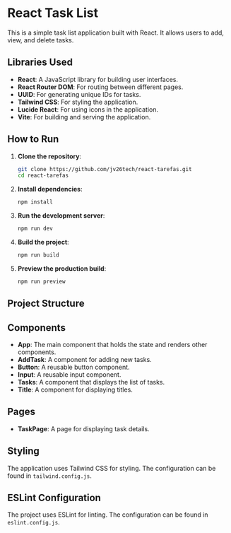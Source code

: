 # React Task List

This is a simple task list application built with React. It allows users to add, view, and delete tasks.

## Libraries Used

- **React**: A JavaScript library for building user interfaces.
- **React Router DOM**: For routing between different pages.
- **UUID**: For generating unique IDs for tasks.
- **Tailwind CSS**: For styling the application.
- **Lucide React**: For using icons in the application.
- **Vite**: For building and serving the application.

## How to Run

1. **Clone the repository**:

   ```sh
   git clone https://github.com/jv26tech/react-tarefas.git
   cd react-tarefas
   ```

2. **Install dependencies**:

   ```sh
   npm install
   ```

3. **Run the development server**:

   ```sh
   npm run dev
   ```

4. **Build the project**:

   ```sh
   npm run build
   ```

5. **Preview the production build**:
   ```sh
   npm run preview
   ```

## Project Structure

## Components

- **App**: The main component that holds the state and renders other components.
- **AddTask**: A component for adding new tasks.
- **Button**: A reusable button component.
- **Input**: A reusable input component.
- **Tasks**: A component that displays the list of tasks.
- **Title**: A component for displaying titles.

## Pages

- **TaskPage**: A page for displaying task details.

## Styling

The application uses Tailwind CSS for styling. The configuration can be found in `tailwind.config.js`.

## ESLint Configuration

The project uses ESLint for linting. The configuration can be found in `eslint.config.js`.
